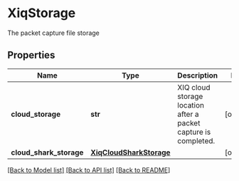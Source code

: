 # XiqStorage

The packet capture file storage
## Properties
Name | Type | Description | Notes
------------ | ------------- | ------------- | -------------
**cloud_storage** | **str** | XIQ cloud storage location after a packet capture is completed. | [optional] 
**cloud_shark_storage** | [**XiqCloudSharkStorage**](XiqCloudSharkStorage.md) |  | [optional] 

[[Back to Model list]](../README.md#documentation-for-models) [[Back to API list]](../README.md#documentation-for-api-endpoints) [[Back to README]](../README.md)



